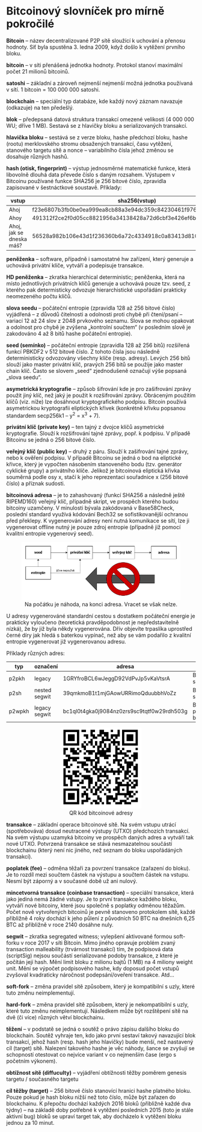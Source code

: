 # Bitcoinový slovníček pro mírně pokročilé
**Bitcoin** – název decentralizované P2P sítě sloužící k uchování a přenosu hodnoty. Síť byla spustěna 3. ledna 2009,  když došlo k vytěžení prvního bloku. 

**bitcoin** – v síti přenášená jednotka hodnoty. Protokol stanoví maximální počet 21 milionů bitcoinů. 

**satoshi** – základní a zároveň nejmenší nejmenší možná jednotka používaná v sítí. 1 bitcoin = 100 000 000 satoshi. 

**blockchain** – speciální typ databáze, kde každý nový záznam navazuje (odkazuje) na ten předešlý.

**blok** – předepsaná datová struktura transakcí omezené velikosti (4 000 000 WU; dříve 1 MB). Sestavá se z hlavičky bloku a serializovaných transakcí. 

**hlavička bloku** – sestává se z verze bloku, hashe předchozí bloku, hashe (rootu) merklovského stromu obsažených transakcí, času vytěžení, stanového targetu sítě a nonce – variabilního čísla jehož změnou se dosahuje různých hashů. 

**hash (otisk, fingerprint)** – výstup jednosměrné matematické funkce, která libovolně dlouhá data převede číslo s daným rozsahem. Výstupem v Bitcoinu používané funkce SHA256 je 256 bitové číslo, zpravidla zapisované v šestnáctkové soustavě. Příklady:

| vstup | sha256(vstup) |
| ------ | ------ |
| Ahoj | f23e6807b3fb0be0ea999ea8cb88a3e94dc359c84230461f9761efac57dcb081 |
| Ahoy | 491312f2ce2f0d05cc8821956a34138428a72d6cbf3e426ef6bcc87f2905b614 |
| Ahoj, jak se dneska máš? | 56528a982b106e43d1f236360b6a72c4334918c0a83413d810ac0041f8f2e377 |

**peněženka** – software, případně i samostatné hw zařízení, který generuje a uchovává privátní klíče, vytváří a podepisuje transakce.

**HD peněženka** – zkratka hierarchical deterministic; peněženka, která na místo jednotlivých privátních klíčů generuje a uchovává pouze tzv. seed, z kterého pak determisticky odvozuje hierarchistické uspořádání prakticky neomezeného počtu klíčů.  

**slova seedu** – počáteční entropie (zpravidla 128 až 256 bitové číslo) vyjádřená – z důvodů čitelnosti a odolnosti proti chybě při čtení/psaní – variací 12 až 24 slov z 2048 prvkového seznamu. Slova se mohou opakovat a odolnost pro chybě je zvýšena „kontrolní součtem“ (v posledním slově je zakodováno 4 až 8 bitů hashe počáteční entropie).

**seed (semínko)** – počáteční entropie (zpravidla 128 až 256 bitů) rozšířená funkcí PBKDF2 v 512 bitové číslo. Z tohoto čísla jsou následně deterministicky odvozovány všechny klíče (resp. adresy). Levých 256 bitů slouží jako master privátní klíč, pravých 256 bitů se použije jako master chain klíč. Často se slovem „seed“ zjednodušeně označují výše popsaná „slova seedu“.

**asymetrická kryptografie** – způsob šifrování kde je pro zašifrování zprávy použit jiný klíč, než jaký je použit k rozšifrování zprávy. Obráceným použitím klíčů (viz. níže) lze dosáhnout kryptografického podpisu. Bitcoin používá asymetrickou kryptografii eliptických křivek (konkrétně křivku popsanou standardem secp256k1 – y<sup>2</sup> = x<sup>3</sup> + 7).

**privátní klíč (private key)** – ten tajný z dvojce klíčů asymetrické kryptografie. Slouží k rozšifrování tajné zprávy, popř. k podpisu. V případě Bitcoinu se jedná o 256 bitové číslo.

**veřejný klíč (public key)** – druhý z páru. Slouží k zašifrování tajné zprávy, nebo k ověření podpisu. V případě Bitcoinu se jedná o bod na eliptické křivce, který je vypočten násobením stanoveného bodu (tzv. generátor cyklické grupy) a privátního klíče. Jelikož je bitcoinová eliptická křivka souměrná podle osy x, stačí k jeho reprezentaci souřadnice x (256 bitové číslo) a příznak sudosti. 

**bitcoinová adresa** – je to zahashovaný (funkcí SHA256 a následně ještě RIPEMD160) veřejný klíč, případně skript, ve prospěch kterého budou bitcoiny uzamčeny. V minulosti bývala zakódovaná v Base58Check, poslední standard využívá kódování Bech32 se sofistikovanější ochranou před překlepy. K vygenerování adresy není nutná komunikace se sítí, lze ji vygenerovat offline nutný je pouze zdroj entropie (případně již pomocí kvalitní entropie vygenerový seed).  

<figure align="center">
    <img src="img/adresa.png" alt="bc1ql0t4gka0j9084nz0zrs9sc9tqtf0w29rdh503g">
    <figcaption>Na počátku je náhoda, na konci adresa. Vracet se však nelze.</figcaption>
</figure>

U adresy vygenerováné standardní cestou s dostatkem počáteční energie je prakticky vyloučeno (teoretická pravděpodobnost je nepředstavitelně nízká), že by již byla někdy vygenerována. Dřív objevíte trpaslíka uprostřed černé díry jak hledá s baterkou vypínač, než aby se vám podařilo z kvalitní entropie vygenerovat již vygenerovanou adresu. 

Příklady různých adres:

| typ | označení | adresa | kódování |
| ------ | ------ | ------ | ------ |
| p2pkh | legacy | 1GRYfroBCL6wJeggD92VdPvJp5vKaVtsrA | Base58Check s počáteční 1 |
| p2sh | nested segwit | 39qmkmoB1t1mjGAowURRimoQduubbhVoZz | Base58Check s počáteční 3 |
| p2wpkh | legacy segwit | bc1ql0t4gka0j9084nz0zrs9sc9tqtf0w29rdh503g | Bech32 s počátečním bc1 |
 
<figure align="center">
    <img src="img/QR.PNG" alt="bc1ql0t4gka0j9084nz0zrs9sc9tqtf0w29rdh503g">
    <figcaption>QR kód bitcoinové adresy</figcaption>
</figure>

**transakce** – základní operace bitcoinové sítě. Na svém vstupu utrácí (spotřebováva) dosud neutracené výstupy (UTXO) předchozích transakcí. Na svém výstupu uzamyká bitcoiny ve prospěch daných adres a vytváří tak nové UTXO. Potvrzená transakce se stává nesmazatelnou součástí blockchainu (který není nic jiného, než seznam do bloku uspořádáných transakcí). 

**poplatek (fee)** – odměna těžaři za povrzení transakce (zařazení do bloku). Je to rozdíl mezi součtem částek na výstupu a součtem částek na vstupu. Nesmí být záporný a v současné době už ani nulový. 

**mincetvorná transakce (coinbase transaction)** – speciální transakce, která jako jediná nemá žádné vstupy. Je to první transakce každého bloku, vytváří nové bitcoiny, které jsou společně s poplatky odměnou těžažům. Počet nově vytvořených bitcoinů je pevně stanoveno protokolem sítě, každé přibližně 4 roky dochází k jeho půlení z původních 50 BTC na dnešních 6,25 BTC až přibližně v roce 2140 dosáhne nuly. 

**segwit** – zkratka segregated witness; vylepšení aktivované formou soft-forku v roce 2017 v síti Bitcoin. Mimo jiného opravuje problém zvaný transaction malleability (trvárnost transakcí) tím, že podpisová data (scriptSig) nejsou součástí serializované podoby transakce, z které je počítán její hash. Mění limit bloku z milionu bajtů (1 MB) na 4 miliony weight unit. Mění se výpočet podpisového hashe, kdy doposud počet vstupů zvyšoval kvadraticky náročnost podepsání/oveření transakce. Atd... 

**soft-fork** – změna pravidel sítě způsobem, který je kompatibilní s uzly, které tuto změnu neimplementují.

**hard-fork** – změna pravidel sítě způsobem, který je nekompatibilní s uzly, které tuto změnu neimplementují. Následkem může být rozštěpení sítě na dvě (či více) různých větví blockchainu. 

**těžení** – v podstatě se jedná o soutěž o právo zápisu dalšího bloku do blockchain. Soutěž vyhraje ten, kdo jako první sestaví takový navazující blok transakcí, jehož hash (resp. hash jeho hlavičky) bude menší, než nastavený cíl (target) sítě. Nalezení takového hashe je věc náhody, šance se zvyšují se schopností otestovat co nejvíce variant v co nejmenším čase (ergo s početním výkonem).

**obtížnost sítě (diffuculty)** – vyjádření obtížnosti těžby poměrem genesis targetu / současného targetu

**cíl těžby (target)** – 256 bitové číslo stanovící hranici hashe platného bloku. Pouze pokud je hash bloku nižší než toto číslo, může být zařazen do blockchainu. K přepočtu dochází každých 2016 bloků (přibližně každé dva týdny) – na základě doby potřebné k vytěžení posledních 2015 (toto je stále aktivní bug) bloků se upraví target tak, aby docházelo k vytěžení bloku jednou za 10 minut.

